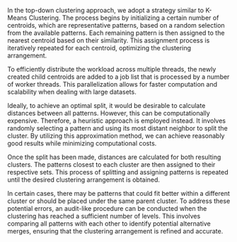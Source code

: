 In the top-down clustering approach, we adopt a strategy similar to K-Means Clustering. The process begins by initializing a certain number of centroids, which are representative patterns, based on a random selection from the available patterns. Each remaining pattern is then assigned to the nearest centroid based on their similarity. This assignment process is iteratively repeated for each centroid, optimizing the clustering arrangement.

To efficiently distribute the workload across multiple threads, the newly created child centroids are added to a job list that is processed by a number of worker threads. This parallelization allows for faster computation and scalability when dealing with large datasets.

Ideally, to achieve an optimal split, it would be desirable to calculate distances between all patterns. However, this can be computationally expensive. Therefore, a heuristic approach is employed instead. It involves randomly selecting a pattern and using its most distant neighbor to split the cluster. By utilizing this approximation method, we can achieve reasonably good results while minimizing computational costs.

Once the split has been made, distances are calculated for both resulting clusters. The patterns closest to each cluster are then assigned to their respective sets. This process of splitting and assigning patterns is repeated until the desired clustering arrangement is obtained.

In certain cases, there may be patterns that could fit better within a different cluster or should be placed under the same parent cluster. To address these potential errors, an audit-like procedure can be conducted when the clustering has reached a sufficient number of levels. This involves comparing all patterns with each other to identify potential alternative merges, ensuring that the clustering arrangement is refined and accurate.